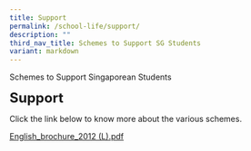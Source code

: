 ```yaml
---
title: Support
permalink: /school-life/support/
description: ""
third_nav_title: Schemes to Support SG Students
variant: markdown
---
```

Schemes to Support Singaporean Students

**<font size="5">Support</font>**

Click the link below to know more about the various schemes.

[English_brochure_2012 (L).pdf](/files/English_Brochure_2012_L.pdf)